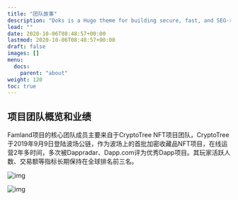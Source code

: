 ```yaml
---
title: "团队故事"
description: "Doks is a Hugo theme for building secure, fast, and SEO-ready documentation websites, which you can easily update and customize."
lead: ""
date: 2020-10-06T08:48:57+00:00
lastmod: 2020-10-06T08:48:57+00:00
draft: false
images: []
menu:
  docs:
    parent: "about"
weight: 120
toc: true
---
```


## 项目团队概览和业绩

Famland项目的核心团队成员主要来自于CryptoTree NFT项目团队，CryptoTree于2019年9月9日登陆波场公链，作为波场上的首批加密收藏品NFT项目，在线运营2年多时间，多次被Dappradar、Dapp.com评为优秀Dapp项目。其玩家活跃人数、交易额等指标长期保持在全球排名前三名。

![img](https://files.gitbook.com/v0/b/gitbook-x-prod.appspot.com/o/spaces%2FQnuDb5OaueeQT2CZvBOm%2Fuploads%2FiFdg4jPaXOqSuSXHZrio%2F%E5%B9%BB%E7%81%AF%E7%89%872.PNG?alt=media&token=597b2801-a85b-4a43-a373-228126db10cf)

![img](https://files.gitbook.com/v0/b/gitbook-x-prod.appspot.com/o/spaces%2FQnuDb5OaueeQT2CZvBOm%2Fuploads%2Fj1KEyNVJtKhKFSIbaJFH%2F%E5%B9%BB%E7%81%AF%E7%89%871.PNG?alt=media&token=6d7ad11f-9cd8-4dd4-bb31-5fc5f902689e)


